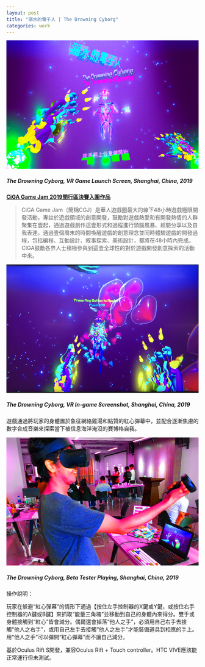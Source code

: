 ```yaml
---
layout: post
title: "溺水的電子人 | The Drowning Cyborg"
categories: work
---
```


[![alt text](/assets/drowning-cyborg/0.jpg "The Drowning Cyborg, VR Game Launch Screen, Shanghai, China, 2019")](/work/2019/07/07/drowning-cyborg.html)
##### _The Drowning Cyborg, VR Game Launch Screen, Shanghai, China, 2019_

[**CiGA Game Jam 2019閔行區決賽入圍作品**](https://www.youxibd.com/gamejam/detail/101)

>CiGA Game Jam（簡稱CGJ）是華人遊戲圈最大的線下48小時遊戲極限開發活動，專註於遊戲領域的創意開發，鼓勵對遊戲熱愛和有開發熱情的人群聚集在壹起，通過遊戲創作這壹形式和過程進行頭腦風暴、經驗分享以及自我表達。通過壹個周末的時間喚醒遊戲的創意理念並同時體驗遊戲的開發過程，包括編程、互動設計、敘事探索、美術設計，都將在48小時內完成。CIGA鼓勵各界人士積極參與到這壹全球性的對於遊戲開發創意探索的活動中來。

![alt text](/assets/drowning-cyborg/3.jpg "The Drowning Cyborg, VR In-game Screenshot, Shanghai, China, 2019")
##### _The Drowning Cyborg, VR In-game Screenshot, Shanghai, China, 2019_

遊戲通過將玩家的身體置於象征網絡雞湯和點贊的紅心彈幕中，並配合逐漸焦慮的數字合成音樂來探索當下被信息海洋淹沒的賽博格自我。

![alt text](/assets/drowning-cyborg/40.jpg "The Drowning Cyborg, Beta Tester Playing, Shanghai, China, 2019")
##### _The Drowning Cyborg, Beta Tester Playing, Shanghai, China, 2019_

操作說明：

玩家在躲避“紅心彈幕”的情形下通過【按住左手控制器的X鍵或Y鍵，或按住右手控制器的A鍵或B鍵】來抓取“能量三角塊”並移動到自己的身體內來得分。雙手或身體接觸到“紅心”皆會減分。偶爾還會掉落“他人之手”，必須用自己右手去接觸“他人之右手”，或用自己左手去接觸“他人之左手”才能裝備道具到相應的手上。用“他人之手”可以彈開“紅心彈幕”而不讓自己減分。

基於Oculus Rift S開發，兼容Oculus Rift + Touch controller。HTC VIVE應該能正常運行但未測試。

